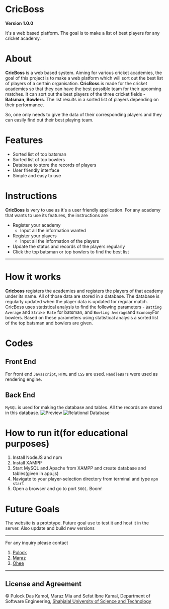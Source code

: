 # CricBoss
**Version 1.0.0**

It's a web based platform. The goal is to make a list of best players for any cricket academy.

# About
**CricBoss** is a web based system. Aiming for various cricket academies, the goal of this project is to make a web platform which will sort out the best list of players of a certain organisation. **CricBoss** is made for the cricket academies so that they can have the best possible team for their upcoming matches.
It can sort out the best players of the three cricket fields - **Batsman, Bowlers**. The list results in a sorted list of players depending on their performance.

So, one only needs to give the data of their corresponding players and they can easily find out their best playing team.

# Features
- Sorted list of top batsman
- Sorted list of top bowlers
- Database to store the records of players
- User friendly interface
- Simple and easy to use

# Instructions
**CricBoss** is very to use as it's a user friendly application. For any academy that wants to use its features, the instructions are
- Register your academy
  - Input all the information wanted
- Register your players
  - Input all the information of the players
- Update the status and records of the players regularly
- Click the top batsman or top bowlers to find the best list
---

# How it works
**Cricboss** registers the academies and registers the players of that academy under its name. All of those data are stored in a database. The database is regularly updated when the player data is updated for regular match. CricBoss uses statistical analysis to find the following parameters - `Batting Average` and `Strike Rate` for batsman, and `Bowling Average`and `Economy`For bowlers. Based on these parameters using statistical analysis a sorted list of the top batsman and bowlers are given.

# Codes
## Front End
For front end `Javascript`, `HTML` and `CSS` are used. `HandleBars` were used as rendering engine.
## Back End
`MySQL` is used for making the database and tables. All the records are stored in this database.
![Preview](https://github.com/PulockDas/Player-Selection/blob/main/Screenshot%20(139).png)
![Relational Database](https://github.com/PulockDas/Player-Selection/blob/main/Screenshot%20(9).png)


# How to run it(for educational purposes)
1) Install NodeJS and npm 
2) Install XAMPP
3) Start MySQL and Apache from XAMPP and create database and tables(given in app.js)
4) Navigate to your player-selection directory from terminal and type `npm start`
5) Open a browser and go to port `5001`. Boom! 

# Future Goals
The website is a prototype. Future goal use to test it and host it in the server. Also update and build new versions

---
For any inquiry please contact
1. [Pulock](https://www.facebook.com/pulockdas.das)
1. [Maraz](https://marazmia.github.io/Personal_Website/)
1. [Ohee](https://www.facebook.com/profile.php?id=100007797257515)
---

## License and Agreement
© Pulock Das Kamol, Maraz Mia and Sefat Ibne Kamal, Department of Software Engineering, [Shahjalal University of Science and Technology](https://www.sust.edu/)
